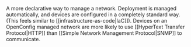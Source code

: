 A more declarative way to manage a network. Deployment is managed automatically, and devices are configured in a completely standard way. (This feels similar to [[infrastructure-as-code|IaC]]). Devices on an OpenConfig managed network are more likely to use [[HyperText Transfer Protocol|HTTP]] than [[Simple Network Management Protocol|SNMP]] to communicate. 